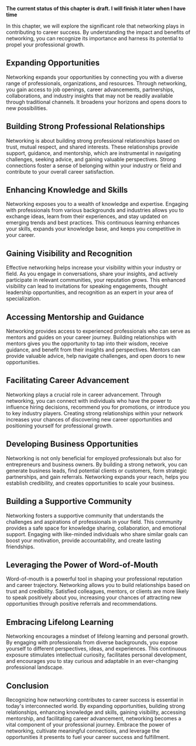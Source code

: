 **The current status of this chapter is draft. I will finish it later when I have time**

In this chapter, we will explore the significant role that networking plays in contributing to career success. By understanding the impact and benefits of networking, you can recognize its importance and harness its potential to propel your professional growth.

Expanding Opportunities
-----------------------

Networking expands your opportunities by connecting you with a diverse range of professionals, organizations, and resources. Through networking, you gain access to job openings, career advancements, partnerships, collaborations, and industry insights that may not be readily available through traditional channels. It broadens your horizons and opens doors to new possibilities.

Building Strong Professional Relationships
------------------------------------------

Networking is about building strong professional relationships based on trust, mutual respect, and shared interests. These relationships provide support, guidance, and mentorship, which are instrumental in navigating challenges, seeking advice, and gaining valuable perspectives. Strong connections foster a sense of belonging within your industry or field and contribute to your overall career satisfaction.

Enhancing Knowledge and Skills
------------------------------

Networking exposes you to a wealth of knowledge and expertise. Engaging with professionals from various backgrounds and industries allows you to exchange ideas, learn from their experiences, and stay updated on emerging trends and best practices. This continuous learning enhances your skills, expands your knowledge base, and keeps you competitive in your career.

Gaining Visibility and Recognition
----------------------------------

Effective networking helps increase your visibility within your industry or field. As you engage in conversations, share your insights, and actively participate in relevant communities, your reputation grows. This enhanced visibility can lead to invitations for speaking engagements, thought leadership opportunities, and recognition as an expert in your area of specialization.

Accessing Mentorship and Guidance
---------------------------------

Networking provides access to experienced professionals who can serve as mentors and guides on your career journey. Building relationships with mentors gives you the opportunity to tap into their wisdom, receive guidance, and benefit from their insights and perspectives. Mentors can provide valuable advice, help navigate challenges, and open doors to new opportunities.

Facilitating Career Advancement
-------------------------------

Networking plays a crucial role in career advancement. Through networking, you can connect with individuals who have the power to influence hiring decisions, recommend you for promotions, or introduce you to key industry players. Creating strong relationships within your network increases your chances of discovering new career opportunities and positioning yourself for professional growth.

Developing Business Opportunities
---------------------------------

Networking is not only beneficial for employed professionals but also for entrepreneurs and business owners. By building a strong network, you can generate business leads, find potential clients or customers, form strategic partnerships, and gain referrals. Networking expands your reach, helps you establish credibility, and creates opportunities to scale your business.

Building a Supportive Community
-------------------------------

Networking fosters a supportive community that understands the challenges and aspirations of professionals in your field. This community provides a safe space for knowledge sharing, collaboration, and emotional support. Engaging with like-minded individuals who share similar goals can boost your motivation, provide accountability, and create lasting friendships.

Leveraging the Power of Word-of-Mouth
-------------------------------------

Word-of-mouth is a powerful tool in shaping your professional reputation and career trajectory. Networking allows you to build relationships based on trust and credibility. Satisfied colleagues, mentors, or clients are more likely to speak positively about you, increasing your chances of attracting new opportunities through positive referrals and recommendations.

Embracing Lifelong Learning
---------------------------

Networking encourages a mindset of lifelong learning and personal growth. By engaging with professionals from diverse backgrounds, you expose yourself to different perspectives, ideas, and experiences. This continuous exposure stimulates intellectual curiosity, facilitates personal development, and encourages you to stay curious and adaptable in an ever-changing professional landscape.

Conclusion
----------

Recognizing how networking contributes to career success is essential in today's interconnected world. By expanding opportunities, building strong relationships, enhancing knowledge and skills, gaining visibility, accessing mentorship, and facilitating career advancement, networking becomes a vital component of your professional journey. Embrace the power of networking, cultivate meaningful connections, and leverage the opportunities it presents to fuel your career success and fulfillment.
